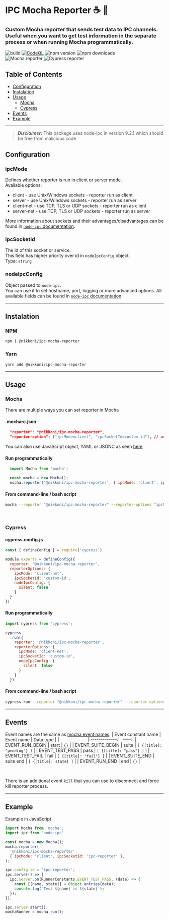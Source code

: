 # IPC Mocha Reporter ☕ 🧱

### Custom Mocha reporter that sends test data to IPC channels. Useful when you want to get test information in the separate process or when running Mocha programmatically.

![build](https://github.com/SpanishWaterDog/ipc-mocha-reporter/actions/workflows/ci.yml/badge.svg?branch=main)
[![CodeQL](https://github.com/SpanishWaterDog/ipc-mocha-reporter/actions/workflows/codeql.yml/badge.svg?branch=main)](https://github.com/SpanishWaterDog/ipc-mocha-reporter/actions/workflows/codeql.yml)
![npm version](https://badgen.net/npm/v/@nikkoni/ipc-mocha-reporter)
![npm downloads](https://badgen.net/npm/dt/@nikkoni/ipc-mocha-reporter)  
![Mocha reporter](https://badgen.net/badge/mocha/reporter/:color?icon=https://seeklogo.com/images/M/mocha-logo-66DA231220-seeklogo.com.png)
![Cypress reporter](https://badgen.net/badge/cypress/reporter/:color?icon=https://docs.cypress.io/_nuxt/img/cypress-logo.a2e1292.svg)

## Table of Contents

- [Configuration](#Configuration)
- [Instalation](#Instalation)
- [Usage](#Usage)
  - [Mocha](#Mocha)
  - [Cypress](#Cypress)
- [Events](#Events)
- [Example](#Example)

---

> **_Disclaimer:_** This package uses node-ipc in version 9.2.1 which should be free from malicious code

## Configuration

### ipcMode

Defines whether reporter is run in client or server mode.  
Available options:

- client - use Unix/Windows sockets - reporter run as client
- server - use Unix/Windows sockets - reporter run as server
- client-net - use TCP, TLS or UDP sockets - reporter run as client
- server-net - use TCP, TLS or UDP sockets - reporter run as server

More information about sockets and their advantages/disadvantages can be found in [`node-ipc` documentation](https://www.npmjs.com/package/node-ipc#types-of-ipc-sockets).

### ipcSocketId

The id of this socket or service.  
This field has higher priority over id in `nodeIpcConfig` object.  
Type: `string`

### nodeIpcConfig

Object passed to `node-ipc`.  
You can use it to set hostname, port, logging or more advanced options.
All available fields can be found in [`node-ipc` documentation](https://www.npmjs.com/package/node-ipc#ipc-config).

---

## Instalation

### NPM

```batch
npm i @nikkoni/ipc-mocha-reporter
```

### Yarn

```batch
yarn add @nikkoni/ipc-mocha-reporter
```

---

## Usage

### Mocha

There are multiple ways you can set reporter in Mocha

#### .mocharc.json

```JSON
  "reporter": "@nikkoni/ipc-mocha-reporter",
  "reporter-option": ["ipcMode=client", "ipcSocketId=custom-id"], // array, not object
```

You can also use JavaScript object, YAML or JSONC as seen [here](https://github.com/mochajs/mocha/tree/master/example/config)

#### Run programmatically

```JavaScript
  import Mocha from 'mocha';

  const mocha = new Mocha();
  mocha.reporter('@nikkoni/ipc-mocha-reporter', { ipcMode: 'client', ipcSocketId: 'custom-id' });
```

#### From command-line / bash script

```bash
mocha --reporter "@nikkoni/ipc-mocha-reporter" --reporter-options "ipcMode=client,ipcSocketId=custom-id"
```

<br />

### Cypress

#### cypress.config.js

```JavaScript
const { defineConfig } = require('cypress')

module.exports = defineConfig({
  reporter: '@nikkoni/ipc-mocha-reporter',
  reporterOptions: {
    ipcMode: 'client-net',
    ipcSocketId: 'custom-id',
    nodeIpcConfig: {
      silent: false
    }
  }
})
```

#### Run programmatically

```JavaScript
import cypress from 'cypress';

cypress
  .run({
    reporter: '@nikkoni/ipc-mocha-reporter',
    reporterOptions: {
      ipcMode: 'client-net',
      ipcSocketId: 'custom-id',
      nodeIpcConfig: {
        silent: false
      }
    }
  })
```

#### From command-line / bash script

```bash
cypress run --reporter "@nikkoni/ipc-mocha-reporter" --reporter-options "ipcMode=client,ipcSocketId=custom-id"
```

---

## Events

Event names are the same as [mocha event names](https://mochajs.org/api/runner.js.html).
| Event constant name | Event name | Data type |
| ------------- |:-------------:| -----:|
| EVENT_RUN_BEGIN | start | `{}` |
| EVENT_SUITE_BEGIN | suite | `[ {[title]: "pending"} ]` |
| EVENT_TEST_PASS | pass | `[ {[title]: "pass"} ]` |
| EVENT_TEST_FAIL | fail | `[ {[title]: "fail"} ]` |
| EVENT_SUITE_END | suite end | `[ {[title]: state} ]` |
| EVENT_RUN_END | end | `{}` |

<br />

There is an additional event `kill` that you can use to disconnect and force kill reporter process.

---

## Example

Example in JavaScript

```JavaScript
import Mocha from 'mocha';
import ipc from 'node-ipc'

const mocha = new Mocha();
mocha.reporter(
  '@nikkoni/ipc-mocha-reporter',
  { ipcMode: 'client', ipcSocketId: 'ipc-reporter' },
);

ipc.config.id = 'ipc-reporter';
ipc.serve(() => {
  ipc.server.on(RunnerConstants.EVENT_TEST_PASS, (data) => {
    const [[name, state]] = Object.entries(data);
    console.log(`Test ${name} is ${state}`);
  });
});

ipc.server.start();
mochaRunner = mocha.run();
```
